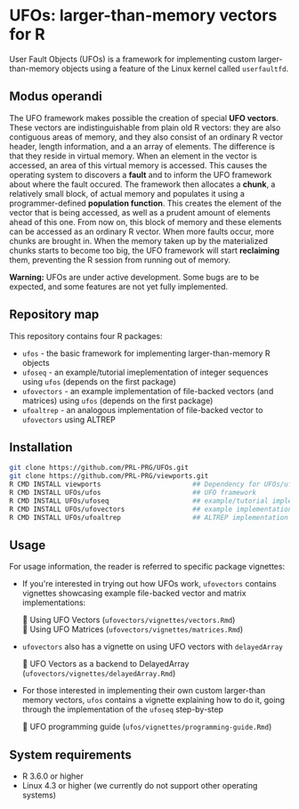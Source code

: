 # UFOs: larger-than-memory vectors for R

User Fault Objects (UFOs) is a framework for implementing custom larger-than-memory objects using a feature of the Linux kernel called `userfaultfd`. 

## Modus operandi

The UFO framework makes possible the creation of special **UFO vectors**. These vectors are indistinguishable from plain old R vectors: they are also contiguous areas of memory, and they also consist of an ordinary R vector header, length information, and a an array of elements. The difference is that they reside in virtual memory. When an element in the vector is accessed, an area of this virtual memory is accessed. This causes the operating system to discovers a **fault** and to inform the UFO framework about where the fault occured. The framework then allocates a **chunk**, a relatively small block, of actual memory and populates it using a programmer-defined **population function**. This creates the element of the vector that is being accessed, as well as a prudent amount of elements ahead of this one. From now on, this block of memory and these elements can be accessed as an ordinary R vector. When more faults occur, more chunks are brought in. When the memory taken up by the materialized chunks starts to become too big, the UFO framework will start **reclaiming** them, preventing the R session from running out of memory.

**Warning:** UFOs are under active development. Some bugs are to be expected, and some features are not yet fully implemented. 

## Repository map

This repository contains four R packages:

- `ufos` - the basic framework for implementing larger-than-memory R objects
- `ufoseq` - an example/tutorial imeplementation of integer sequences using `ufos` (depends on the first package)
- `ufovectors` - an example implementation of file-backed vectors (and matrices) using `ufos` (depends on the first package)
- `ufoaltrep` - an analogous implementation of file-backed vector to `ufovectors` using ALTREP

## Installation

```bash
git clone https://github.com/PRL-PRG/UFOs.git
git clone https://github.com/PRL-PRG/viewports.git
R CMD INSTALL viewports                       ## Dependency for UFOs/ufovectors
R CMD INSTALL UFOs/ufos                       ## UFO framework
R CMD INSTALL UFOs/ufoseq                     ## example/tutorial implementation: sequences
R CMD INSTALL UFOs/ufovectors                 ## example implementation: file-backed vectors and matrices
R CMD INSTALL UFOs/ufoaltrep                  ## ALTREP implementation of file-backed vectors and matrices
```

## Usage

For usage information, the reader is referred to specific package vignettes:

- If you're interested in trying out how UFOs work, `ufovectors` contains vignettes showcasing example file-backed vector and matrix implementations:

    :mag_right: Using UFO Vectors (`ufovectors/vignettes/vectors.Rmd`)  
    :mag_right: Using UFO Matrices (`ufovectors/vignettes/matrices.Rmd`)  

- `ufovectors` also has a vignette on using UFO vectors with `delayedArray`
    
    :mag_right: UFO Vectors as a backend to DelayedArray (`ufovectors/vignettes/delayedArray.Rmd`)

- For those interested in implementing their own custom larger-than memory vectors, `ufos` contains a vignette explaining how to do it, going through the implementation of the `ufoseq` step-by-step

    :mag_right: UFO programming guide (`ufos/vignettes/programming-guide.Rmd`)

<!-- For the particularly inquisitive, `ufos` contains a vignette explaining our underlaying framework

    :mag_right: UFO internals (`ufos/vignettes/internals.Rmd`)-->

## System requirements

- R 3.6.0 or higher
- Linux 4.3 or higher (we currently do not support other operating systems)
